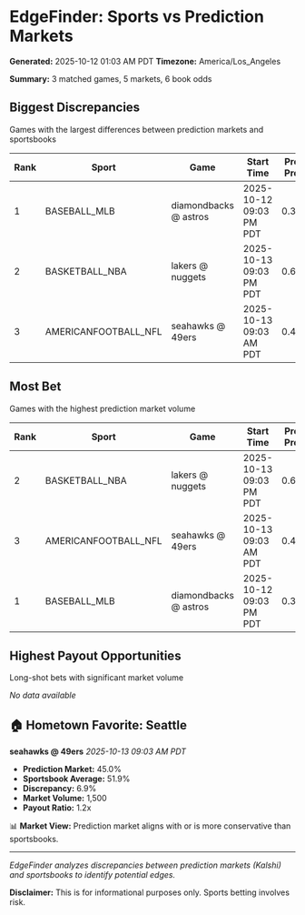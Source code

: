 # EdgeFinder: Sports vs Prediction Markets

**Generated:** 2025-10-12 01:03 AM PDT
**Timezone:** America/Los_Angeles

**Summary:** 3 matched games, 5 markets, 6 book odds

## Biggest Discrepancies

Games with the largest differences between prediction markets and sportsbooks

| Rank | Sport | Game | Start Time | Pred Prob | Books (min/avg/max) | Discrepancy | Volume | Payout |
|------|-------|------|-------------|-----------|---------------------|-------------|--------|--------|
| 1 | BASEBALL_MLB | diamondbacks @ astros | 2025-10-12 09:03 PM PDT | 0.380 | 0.400/0.521/0.643 | 0.141 | 800 | 1.6x |
| 2 | BASKETBALL_NBA | lakers @ nuggets | 2025-10-13 09:03 PM PDT | 0.620 | 0.524/0.524/0.524 | 0.096 | 2,000 | 0.6x |
| 3 | AMERICANFOOTBALL_NFL | seahawks @ 49ers | 2025-10-13 09:03 AM PDT | 0.450 | 0.455/0.519/0.583 | 0.069 | 1,500 | 1.2x |

## Most Bet

Games with the highest prediction market volume

| Rank | Sport | Game | Start Time | Pred Prob | Books (min/avg/max) | Discrepancy | Volume | Payout |
|------|-------|------|-------------|-----------|---------------------|-------------|--------|--------|
| 2 | BASKETBALL_NBA | lakers @ nuggets | 2025-10-13 09:03 PM PDT | 0.620 | 0.524/0.524/0.524 | 0.096 | 2,000 | 0.6x |
| 3 | AMERICANFOOTBALL_NFL | seahawks @ 49ers | 2025-10-13 09:03 AM PDT | 0.450 | 0.455/0.519/0.583 | 0.069 | 1,500 | 1.2x |
| 1 | BASEBALL_MLB | diamondbacks @ astros | 2025-10-12 09:03 PM PDT | 0.380 | 0.400/0.521/0.643 | 0.141 | 800 | 1.6x |

## Highest Payout Opportunities

Long-shot bets with significant market volume

*No data available*

## 🏠 Hometown Favorite: Seattle

**seahawks @ 49ers**
*2025-10-13 09:03 AM PDT*

- **Prediction Market:** 45.0%
- **Sportsbook Average:** 51.9%
- **Discrepancy:** 6.9%
- **Market Volume:** 1,500
- **Payout Ratio:** 1.2x

📊 **Market View:** Prediction market aligns with or is more conservative than sportsbooks.

---

*EdgeFinder analyzes discrepancies between prediction markets (Kalshi) and sportsbooks to identify potential edges.*

**Disclaimer:** This is for informational purposes only. Sports betting involves risk.